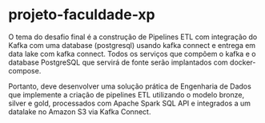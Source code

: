 # projeto-faculdade-xp


O tema do desafio final é a construção de Pipelines ETL com integração do Kafka 
com uma database (postgresql) usando kafka connect e entrega em data lake com 
kafka connect. Todos os serviços que compõem o kafka e o database PostgreSQL 
que servirá de fonte serão implantados com docker-compose. 

Portanto, deve desenvolver uma solução prática de Engenharia de Dados que 
implemente a criação de pipelines ETL utilizando o modelo bronze, silver e gold, 
processados com Apache Spark SQL API e integrados a um datalake no Amazon 
S3 via Kafka Connect. 
